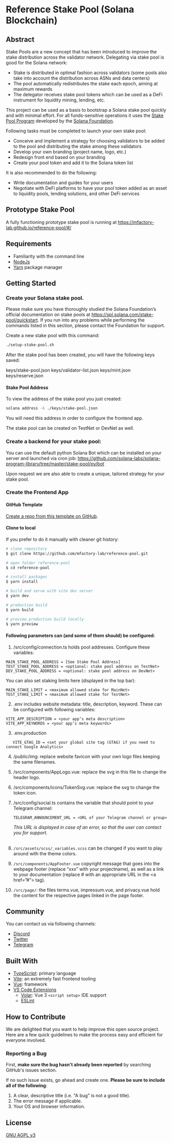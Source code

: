 # Reference Stake Pool (Solana Blockchain)
## Abstract

Stake Pools are a new concept that has been introduced to improve the stake distribution across the validator network.
Delegating via stake pool is good for the Solana network:
* Stake is distributed in optimal fashion across validators (some pools also take into account the distribution across ASNs and data centers)
* The pool automatically redistributes the stake each epoch, aiming at maximum rewards
* The delegator receives stake pool tokens which can be used as a DeFi instrument for liquidity mining, lending, etc.

This project can be used as a basis to bootstrap a Solana stake pool quickly and with minimal effort.
For all funds-sensitive operations it uses the [Stake Pool Program](https://github.com/solana-labs/solana-program-library/tree/master/stake-pool) developed by the [Solana Foundation](https://solana.foundation/).

Following tasks must be completed to launch your own stake pool:
* Conceive and implement a strategy for choosing validators to be added to the pool and distributing the stake among these validators
* Develop your own branding (project name, logo, etc.)
* Redesign front end based on your branding
* Create your pool token and add it to the Solana token list

It is also recommended to do the following:
* Write documentation and guides for your users
* Negotiate with DeFi platforms to have your pool token added as an asset to liquidity pools, lending solutions, and other DeFi services

## Prototype Stake Pool

A fully functioning prototype stake pool is running at https://mfactory-lab.github.io/reference-pool/#/

## Requirements

- Familiarity with the command line
- [NodeJs](https://nodejs.org/en/)
- [Yarn](https://yarnpkg.com/) package manager

## Getting Started


### Create your Solana stake pool.

Please make sure you have thoroughly studied the Solana Foundation’s official documentation on stake pools at https://spl.solana.com/stake-pool/quickstart. If you run into any problems while performing the commands listed in this section, please contact the Foundation for support.

Create a new stake pool with this command:

```bash
./setup-stake-pool.sh
```

After the stake pool has been created, you will have the following keys saved:

keys/stake-pool.json
keys/validator-list.json
keys/mint.json
keys/reserve.json

#### Stake Pool Address

To view the address of the stake pool you just created:

```bash
solana address -k ./keys/stake-pool.json
```

You will need this address in order to configure the frontend app.

The stake pool can be created on TestNet or DevNet as well.

### Create a backend for your stake pool:

You can use the default python Solana Bot which can be installed on your server and launched via cron job:
https://github.com/solana-labs/solana-program-library/tree/master/stake-pool/py/bot

Upon request we are also able to create a unique, tailored strategy for your stake pool.

### Create the Frontend App

#### GitHub Template

[Create a repo from this template on GitHub](https://github.com/mfactory-lab/reference-pool/generate).

#### Clone to local

If you prefer to do it manually with cleaner git history:

```bash
# clone repository
$ git clone https://github.com/mfactory-lab/reference-pool.git

# open folder reference-pool
$ cd reference-pool

# install packages
$ yarn install

# build and serve with vite dev server
$ yarn dev

# production build
$ yarn build

# preview production build locally
$ yarn preview
```

#### Following parameters can (and some of them should) be configured:

1) /src/config/connection.ts holds pool addresses.
    Configure these variables:

```
MAIN_STAKE_POOL_ADDRESS = [See Stake Pool Address] 
TEST_STAKE_POOL_ADDRESS = <optional: stake pool address on TestNet>
DEV_STAKE_POOL_ADDRESS = <optional: stake pool address on DevNet>
```

You can also set staking limits here (displayed in the top bar):

```
MAIN_STAKE_LIMIT = <maximum allowed stake for MainNet>
TEST_STAKE_LIMIT = <maximum allowed stake for TestNet>
```

2) .env includes website metadata: title, description, keyword.
   These can be configured with following variables:

```VITE_APP_TITLE = <your app’s meta title>
VITE_APP_DESCRIPTION = <your app’s meta description>
VITE_APP_KEYWORDS = <your app’s meta keywords>
```

3) .env.production
```
   VITE_GTAG_ID = <set your global site tag (GTAG) if you need to connect Google Analytics>
```
4) /public/img: replace website favicon with your own logo files keeping the same filenames.

5) /src/components/AppLogo.vue: replace the svg in this file to change the header logo.

6) /src/components/icons/TokenSvg.vue: replace the svg to change the token icon.



7) /src/config/social.ts contains the variable that should point to your Telegram channel:
   ```
   TELEGRAM_ANNOUNCEMENT_URL = <URL of your Telegram channel or group>
   ```
   _This URL is displayed in case of an error, so that the user can contact you for support._ <br><br>

8) ```/src/assets/scss/_variables.scss``` can be changed if you want to play around with the theme colors.

9) ```/src/components/AppFooter.vue``` copyright message that goes into the webpage footer (replace “xxx” with your projectname), as well as a link to your documentation (replace # with an appropriate URL in the \<a href=”#”> tag).

10) ```/src/page/```: the files terms.vue, impressum.vue, and privacy.vue hold the content for the respective pages linked in the page footer.





## Community

You can contact us via following channels:

- [Discord](https://discord.gg/RpUHMkVCxN)
- [Twitter](https://twitter.com/JPoolSolana)
- [Telegram](https://t.me/+87EmXvpxuRhkYzMy)

## Built With

- [TypeScript](https://www.typescriptlang.org/): primary language
- [Vite](https://vitejs.dev/): an extremely fast frontend tooling
- [Vue](https://vuejs.org/): framework
- [VS Code Extensions](./.vscode/extensions.json)
    - [Volar](https://marketplace.visualstudio.com/items?itemName=johnsoncodehk.volar): Vue 3 `<script setup>` IDE support
    - [ESLint](https://marketplace.visualstudio.com/items?itemName=dbaeumer.vscode-eslint)

## How to Contribute

We are delighted that you want to help improve this open source project.
Here are a few quick guidelines to make the process easy and efficient for everyone involved.

### Reporting a Bug

First, **make sure the bug hasn't already been reported** by searching GitHub's issues section.

If no such issue exists, go ahead and create one. **Please be sure to include all of the following**:

1. A clear, descriptive title (i.e. "A bug" is not a good title).
2. The error message if applicable.
3. Your OS and browser information.

## License

[GNU AGPL v3](./LICENSE)
